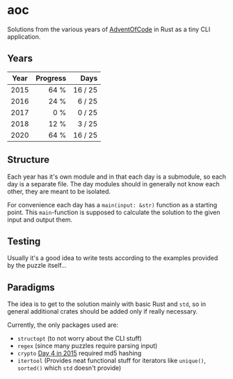 # aoc

Solutions from the various years of [AdventOfCode](https://adventofcode.com) in Rust as a tiny CLI application.

## Years

| Year | Progress |    Days |
| ---- | -------: | ------: |
| 2015 |     64 % | 16 / 25 |
| 2016 |     24 % |  6 / 25 |
| 2017 |      0 % |  0 / 25 |
| 2018 |     12 % |  3 / 25 |
| 2020 |     64 % | 16 / 25 |

## Structure

Each year has it's own module and in that each day is a submodule, so each day is a separate file.
The day modules should in generally not know each other, they are meant to be isolated.

For convenience each day has a `main(input: &str)` function as a starting point.
This `main`-function is supposed to calculate the solution to the given input and output them.

## Testing

Usually it's a good idea to write tests according to the examples provided by the puzzle itself...

## Paradigms

The idea is to get to the solution mainly with basic Rust and `std`, so in general additional crates should be added only if really necessary.

Currently, the only packages used are:

- `structopt` (to not worry about the CLI stuff)
- `regex` (since many puzzles require parsing input)
- `crypto` [Day 4 in 2015](https://github.com/leun4m/aoc/blob/main/src/year_2015/day_04.rs) required md5 hashing
- `itertool` (Provides neat functional stuff for iterators like `unique()`, `sorted()` which `std` doesn't provide)
